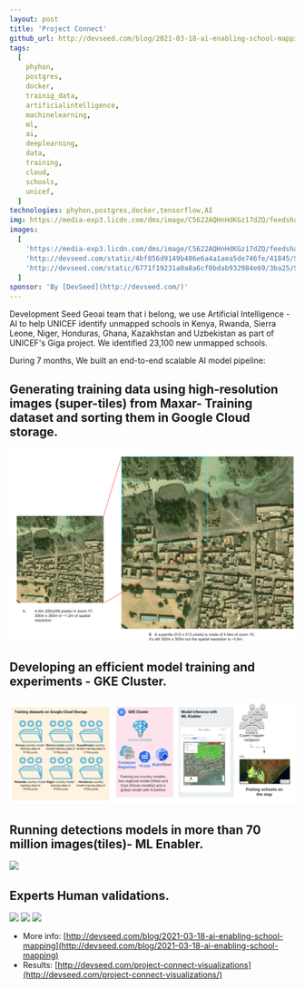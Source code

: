 ```yaml
---
layout: post
title: 'Project Connect'
github_url: http://devseed.com/blog/2021-03-18-ai-enabling-school-mapping
tags:
  [
    phyhon,
    postgres,
    docker,
    trainig_data,
    artificialintelligence,
    machinelearning,
    ml,
    ai,
    deeplearning,
    data,
    training,
    cloud,
    schools,
    unicef,
  ]
technologies: phyhon,postgres,docker,tensorflow,AI
img: https://media-exp3.licdn.com/dms/image/C5622AQHnHdKGz17dZQ/feedshare-shrink_1280/0/1619642888362?e=1629331200&v=beta&t=JAD1RQAzJQ8E0rYq4Zo-x-asTdFfOMaL5JN24ZYVQJo
images:
  [
    'https://media-exp3.licdn.com/dms/image/C5622AQHnHdKGz17dZQ/feedshare-shrink_1280/0/1619642888362?e=1629331200&v=beta&t=JAD1RQAzJQ8E0rYq4Zo-x-asTdFfOMaL5JN24ZYVQJo',
    'http://devseed.com/static/4bf856d9149b486e6a4a1aea5de746fe/41845/Supertile.png',
    'http://devseed.com/static/6771f19231a0a8a6cf0bdab932984e69/3ba25/School_classifier_workflow.png',
  ]
sponsor: 'By [DevSeed](http://devseed.com/)'
---
```


Development Seed Geoai team that i belong, we use Artificial Intelligence - AI to help UNICEF identify unmapped schools in Kenya, Rwanda, Sierra Leone, Niger, Honduras, Ghana, Kazakhstan and Uzbekistan as part of UNICEF's Giga project. We identified 23,100 new unmapped schools.

During 7 months, We built an end-to-end scalable AI model pipeline:

## Generating training data using high-resolution images (super-tiles) from Maxar- Training dataset and sorting them in Google Cloud storage.

![](/assets/images/project_images/project_connect/Supertile.jpg)

## Developing an efficient model training and experiments - GKE Cluster.

![](/assets/images/project_images/project_connect/School_classifier_workflow.jpg)

## Running detections models in more than 70 million images(tiles)- ML Enabler.

![](/assets/images/project_images/project_connect/ml-enabler.gif)

## Experts Human validations.

![](http://devseed.com/static/f598e375fc30ce6f0d1aaa00cb3ed00a/pc3_ghana.gif)
![](http://devseed.com/static/4445804c8e5dea8c992d2f2e6fb6428a/pc3_niger.gif)
![](http://devseed.com/static/1bda4d010bf58f48ebf97bf31720e70f/pc3_kenya.gif)

- More info: [http://devseed.com/blog/2021-03-18-ai-enabling-school-mapping](http://devseed.com/blog/2021-03-18-ai-enabling-school-mapping)
- Results: [http://devseed.com/project-connect-visualizations](http://devseed.com/project-connect-visualizations/)
